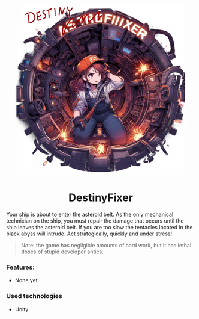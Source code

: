 <div align="center">
<img src="readme/logo.png" width="450px" alt="DestinyFixer"/>
<h1>DestinyFixer</h1>
</div>
<p>Your ship is about to enter the asteroid belt. As the only mechanical technician on the ship, you must repair the damage that occurs until the ship leaves the asteroid belt. If you are too slow the tentacles located in the black abyss will intrude. Act strategically, quickly and under stress!</p>

> Note: the game has negligible amounts of hard work, but it has lethal doses of stupid developer antics.

### Features:
* None yet

### Used technologies
* Unity
